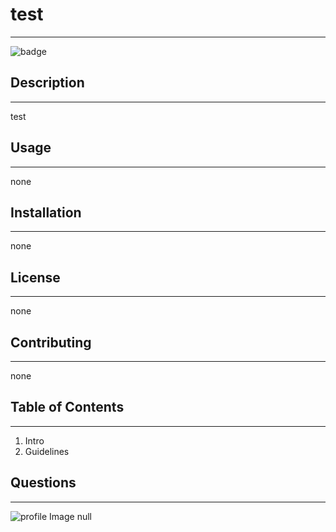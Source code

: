 # **test**
***
![badge](https://img.shields.io/badge/javascript-100%-brightgreen)
## **Description** 
***
test
## **Usage** 
***
none
## **Installation** 
***
none
## **License** 
***
none
## **Contributing** 
***
none
## **Table of Contents** 
***
1. Intro
 2. Guidelines
## **Questions** 
***
![profile Image](https://avatars2.githubusercontent.com/u/29791386?v=4) null
